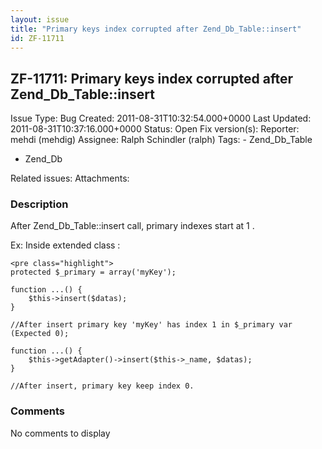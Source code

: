 ```yaml
---
layout: issue
title: "Primary keys index corrupted after Zend_Db_Table::insert"
id: ZF-11711
---
```


ZF-11711: Primary keys index corrupted after Zend\_Db\_Table::insert
--------------------------------------------------------------------

 Issue Type: Bug Created: 2011-08-31T10:32:54.000+0000 Last Updated: 2011-08-31T10:37:16.000+0000 Status: Open Fix version(s): 
 Reporter:  mehdi (mehdig)  Assignee:  Ralph Schindler (ralph)  Tags: - Zend\_Db\_Table
- Zend\_Db
 
 Related issues: 
 Attachments: 
### Description

After Zend\_Db\_Table::insert call, primary indexes start at 1 .

Ex: Inside extended class :

 
    <pre class="highlight"> 
    protected $_primary = array('myKey');
    
    function ...() {
        $this->insert($datas);
    }
    
    //After insert primary key 'myKey' has index 1 in $_primary var (Expected 0);
    
    function ...() {
        $this->getAdapter()->insert($this->_name, $datas);
    }
    
    //After insert, primary key keep index 0.


 

 

### Comments

No comments to display